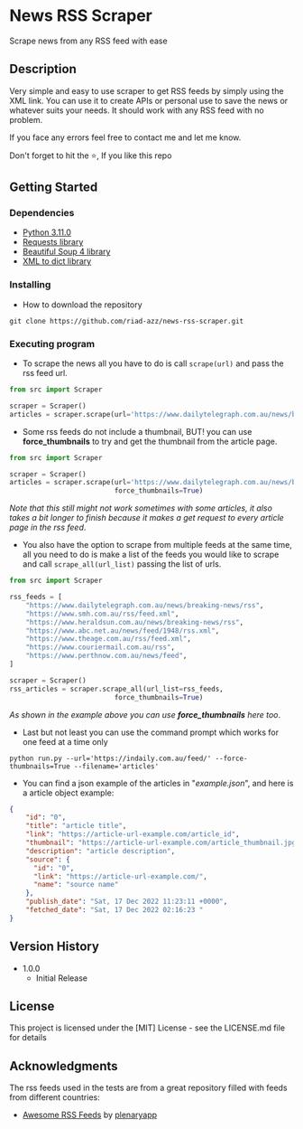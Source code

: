 # News RSS Scraper

Scrape news from any RSS feed with ease

## Description

Very simple and easy to use scraper to get RSS feeds by simply using the XML link.
You can use it to create APIs or personal use to save the news or whatever suits your needs.
It should work with any RSS feed with no problem.

If you face any errors feel free to contact me and let me know.

Don't forget to hit the ⭐, If you like this repo
## Getting Started

### Dependencies

* [Python 3.11.0](https://www.python.org/)
* [Requests library](https://requests.readthedocs.io/en/latest/)
* [Beautiful Soup 4 library](https://www.crummy.com/software/BeautifulSoup/bs4/doc/)
* [XML to dict library](https://pypi.org/project/xmltodict/)

### Installing

* How to download the repository
```
git clone https://github.com/riad-azz/news-rss-scraper.git
```

### Executing program


* To scrape the news all you have to do is call `scrape(url)` and pass the rss feed url.
```python
from src import Scraper

scraper = Scraper()
articles = scraper.scrape(url='https://www.dailytelegraph.com.au/news/breaking-news/rss')
```

* Some rss feeds do not include a thumbnail, BUT! you can use __force_thumbnails__ to try and get the thumbnail from the article page.
 
```python
from src import Scraper

scraper = Scraper()
articles = scraper.scrape(url='https://www.dailytelegraph.com.au/news/breaking-news/rss',
                          force_thumbnails=True)
```
_Note that this still might not work sometimes with some articles, it also takes a bit longer to finish because it makes a get request to every article page in the rss feed_.


* You also have the option to scrape from multiple feeds at the same time, all you need to do is make a list of the feeds you would like to scrape and call `scrape_all(url_list)` passing the list of urls.

```python
from src import Scraper

rss_feeds = [
    "https://www.dailytelegraph.com.au/news/breaking-news/rss",
    "https://www.smh.com.au/rss/feed.xml",
    "https://www.heraldsun.com.au/news/breaking-news/rss",
    "https://www.abc.net.au/news/feed/1948/rss.xml",
    "https://www.theage.com.au/rss/feed.xml",
    "https://www.couriermail.com.au/rss",
    "https://www.perthnow.com.au/news/feed",
]

scraper = Scraper()
rss_articles = scraper.scrape_all(url_list=rss_feeds,
                          force_thumbnails=True)
```
_As shown in the example above you can use __force_thumbnails__ here too_.

* Last but not least you can use the command prompt which works for one feed at a time only
```
python run.py --url='https://indaily.com.au/feed/' --force-thumbnails=True --filename='articles'
```

* You can find a json example of the articles in "_example.json_", and here is a article object example:
```json
{
    "id": "0",
    "title": "article title",
    "link": "https://article-url-example.com/article_id",
    "thumbnail": "https://article-url-example.com/article_thumbnail.jpg",
    "description": "article description",
    "source": {
      "id": "0",
      "link": "https://article-url-example.com/",
      "name": "source name"
    },
    "publish_date": "Sat, 17 Dec 2022 11:23:11 +0000",
    "fetched_date": "Sat, 17 Dec 2022 02:16:23 "
}
```

## Version History

* 1.0.0
    * Initial Release

## License

This project is licensed under the [MIT] License - see the LICENSE.md file for details

## Acknowledgments

The rss feeds used in the tests are from a great repository filled with feeds from different countries:
* [Awesome RSS Feeds](https://github.com/plenaryapp/awesome-rss-feeds) by [ plenaryapp ](https://github.com/plenaryapp)
